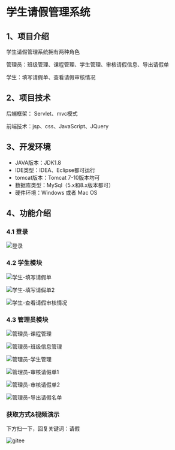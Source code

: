 # 学生请假管理系统


## 1、项目介绍

学生请假管理系统拥有两种角色

管理员：班级管理、课程管理、学生管理、审核请假信息、导出请假单

学生：填写请假单、查看请假审核情况


## 2、项目技术

后端框架： Servlet、mvc模式

前端技术：jsp、css、JavaScript、JQuery

## 3、开发环境

- JAVA版本：JDK1.8
- IDE类型：IDEA、Eclipse都可运行
- tomcat版本：Tomcat 7-10版本均可
- 数据库类型：MySql（5.x和8.x版本都可） 
- 硬件环境：Windows 或者 Mac OS


## 4、功能介绍

### 4.1 登录

![登录](https://project-images-1256969109.cos.ap-chongqing.myqcloud.com/Typora-Images/202208100924697.jpg)

### 4.2 学生模块

![学生-填写请假单](https://project-images-1256969109.cos.ap-chongqing.myqcloud.com/Typora-Images/202208100924436.jpg)

![学生-填写请假单2](https://project-images-1256969109.cos.ap-chongqing.myqcloud.com/Typora-Images/202208100924569.jpg)

![学生-查看请假审核情况](https://project-images-1256969109.cos.ap-chongqing.myqcloud.com/Typora-Images/202208100924787.jpg)

### 4.3 管理员模块

![管理员-课程管理](https://project-images-1256969109.cos.ap-chongqing.myqcloud.com/Typora-Images/202208100924412.jpg)

![管理员-班级信息管理](https://project-images-1256969109.cos.ap-chongqing.myqcloud.com/Typora-Images/202208100924328.jpg)

![管理员-学生管理](https://project-images-1256969109.cos.ap-chongqing.myqcloud.com/Typora-Images/202208100924488.jpg)

![管理员-审核请假单1](https://project-images-1256969109.cos.ap-chongqing.myqcloud.com/Typora-Images/202208100925652.jpg)

![管理员-审核请假单2](https://project-images-1256969109.cos.ap-chongqing.myqcloud.com/Typora-Images/202208100925802.jpg)

![管理员-导出请假名单](https://project-images-1256969109.cos.ap-chongqing.myqcloud.com/Typora-Images/202208100925504.jpg)

### 获取方式&视频演示

下方扫一下，回复关键词：请假

![gitee](https://project-images-1256969109.cos.ap-chongqing.myqcloud.com/Typora-Images/202309291447341.png)
